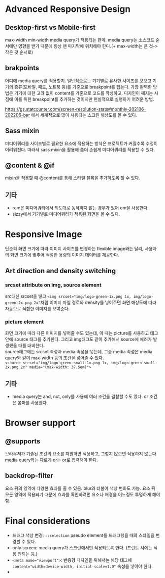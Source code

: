 # Advanced Responsive Design

## Desktop-first vs Mobile-first

max-width min-width media query가 적용되는 한계. media query는 소스코드 순서에만 영향을 받기 때문에 항상 맨 마지막에 위치해야 한다.(+ max-width는 큰 것->작은 것 순서로)

## brakpoints

어디에 media query를 적용할지.
일반적으로는 기기별로 유사한 사이즈를 모으고 기기의 종류(모바일, 패드, 노트북 등)를 기준으로 breakpoint를 잡는다. 가장 완벽한 방법은 기기에 대한 고려 없이 content를 기준으로 코드를 작성하고, 디자인이 깨지는 시점에 이를 위한 breakpoint를 추가하는 것이지만 현실적으로 실행하기 어려운 방법.

https://gs.statcounter.com/screen-resolution-stats#monthly-202106-202206-bar 에서 세계적으로 많이 사용되는 스크린 해상도를 볼 수 있다.

## Sass mixin

미디어쿼리를 사이즈별로 필요한 요소에 적용하는 방식은 프로젝트가 커질수록 수정이 어려워진다. 따라서 sass mixin을 활용해 좀더 손쉽게 미디어쿼리를 적용할 수 있다.

## @content & @if

mixin을 적용할 때 @content를 통해 스타일 블록을 추가하도록 할 수 있다.

## 기타

- rem은 미디어쿼리에서 의도대로 동작하지 않는 경우가 있어 em을 사용한다.
- sizzy에서 기기별로 미디어쿼리가 적용된 화면을 볼 수 있다.

# Responsive Image

단순히 화면 크기에 따라 이미지 사이즈를 변경하는 flexible image와는 달리, 사용자의 화면 크기에 맞추어 적절한 용량의 이미지 데이터를 제공한다.

## Art direction and density switching

### srcset attribute on img, source element

src대신 srcset을 넣고 `<img srcset="img/logo-green-1x.png 1x, img/logo-green-2x.png 2x"`처럼 이미지 파일 경로와 density를 넣어주면 화면 해상도에 따라 자동으로 적합한 이미지를 보여준다.

### picture element

화면 크기에 따라 다른 이미지를 넣어줄 수도 있는데, 이 때는 picture를 사용하고 태그 안에 source 태그를 추가한다. 그리고 img태그도 같이 추가해서 source에 에러가 발생했을 때를 대비한다.  
source태그에는 srcset 속성과 media 속성을 넣는데, 그중 media 속성은 media query와 같이 max-width 등의 조건을 넣어줄 수 있다.  
`<source srcset="img/logo-green-small-1x.png 1x, img/logo-green-small-2x.png 2x" media="(max-width: 37.5em)">`

## 기타

- media query는 and, not, only를 사용해 여러 조건을 결합할 수도 있다. or 조건은 콤마를 사용한다.

# Browser support

## @supports

브라우저가 기술된 조건의 요소를 지원하면 적용하고, 그렇지 않으면 적용하지 않는다.
media query와는 다르게 or는 or로 입력해야 한다.

## backdrop-filter

요소 뒤의 영역에 다양한 효과를 줄 수 있음. blur와 더불어 색상 변화도 가능. 요소 뒤 모든 영역에 적용되기 때문에 효과를 확인하려면 요소나 배경을 어느정도 투명하게 해야 함.

# Final considerations

- 드래그 색상 변경: `::selection` pseudo element를 드래그했을 때의 스타일을 변경할 수 있다.
- only screen: media query가 스크린에서만 적용되도록 한다. (프린트 시에는 적용 안되는 등.)
- `<meta name="viewport">`: 반응형 디자인을 위해서는 해당 태그에 `content="width=device-width, initial-scale=1.0"` 속성을 넣어야 한다.
-
